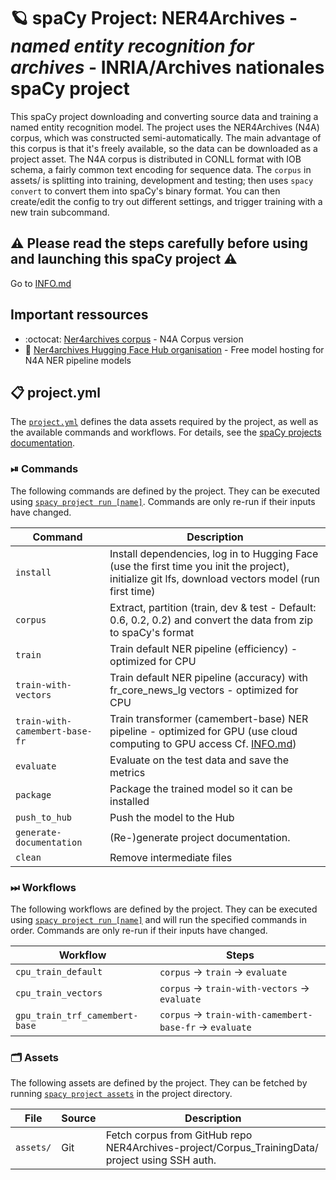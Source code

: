 <!-- SPACY PROJECT: AUTO-GENERATED DOCS START (do not remove) -->

# 🪐 spaCy Project: NER4Archives - *named entity recognition for archives* - INRIA/Archives nationales spaCy project

 This spaCy project downloading and converting source data and training a named entity recognition model. The project uses the NER4Archives (N4A) corpus, which was constructed semi-automatically. The main advantage of this corpus is that it's freely available, so the data can be downloaded as a project asset. The N4A corpus is distributed in CONLL format with IOB schema, a fairly common text encoding for sequence data. The `corpus` in assets/ is splitting into training, development and testing; then uses `spacy convert` to convert them into spaCy's binary format. You can then create/edit the config to try out different settings, and trigger training with a new train subcommand.

## ⚠️ Please read the steps carefully before using and launching this spaCy project ⚠️
Go to [INFO.md](./INFO.md)
## Important ressources
- :octocat: [Ner4archives corpus](https://github.com/NER4Archives-project/Corpus_TrainingData) - N4A Corpus version
- 🤗 [Ner4archives Hugging Face Hub organisation](https://huggingface.co/ner4archives) - Free model hosting for N4A NER pipeline models


## 📋 project.yml

The [`project.yml`](project.yml) defines the data assets required by the
project, as well as the available commands and workflows. For details, see the
[spaCy projects documentation](https://spacy.io/usage/projects).

### ⏯ Commands

The following commands are defined by the project. They
can be executed using [`spacy project run [name]`](https://spacy.io/api/cli#project-run).
Commands are only re-run if their inputs have changed.

| Command | Description |
| --- | --- |
| `install` | Install dependencies, log in to Hugging Face (use the first time you init the project), initialize git lfs, download vectors model (run first time) |
| `corpus` | Extract, partition (train, dev & test - Default: 0.6, 0.2, 0.2) and convert the data from zip to spaCy's format |
| `train` | Train default NER pipeline (efficiency) - optimized for CPU |
| `train-with-vectors` | Train default NER pipeline (accuracy) with fr_core_news_lg vectors - optimized for CPU |
| `train-with-camembert-base-fr` | Train transformer (camembert-base) NER pipeline - optimized for GPU (use cloud computing to GPU access Cf. [INFO.md](./INFO.md)) |
| `evaluate` | Evaluate on the test data and save the metrics |
| `package` | Package the trained model so it can be installed |
| `push_to_hub` | Push the model to the Hub |
| `generate-documentation` | (Re-)generate project documentation. |
| `clean` | Remove intermediate files |

### ⏭ Workflows

The following workflows are defined by the project. They
can be executed using [`spacy project run [name]`](https://spacy.io/api/cli#project-run)
and will run the specified commands in order. Commands are only re-run if their
inputs have changed.

| Workflow | Steps |
| --- | --- |
| `cpu_train_default` | `corpus` &rarr; `train` &rarr; `evaluate` |
| `cpu_train_vectors` | `corpus` &rarr; `train-with-vectors` &rarr; `evaluate` |
| `gpu_train_trf_camembert-base` | `corpus` &rarr; `train-with-camembert-base-fr` &rarr; `evaluate` |

### 🗂 Assets

The following assets are defined by the project. They can
be fetched by running [`spacy project assets`](https://spacy.io/api/cli#project-assets)
in the project directory.

| File | Source | Description |
| --- | --- | --- |
| `assets/` | Git | Fetch corpus from GitHub repo NER4Archives-project/Corpus_TrainingData/ project using SSH auth. |

<!-- SPACY PROJECT: AUTO-GENERATED DOCS END (do not remove) -->
